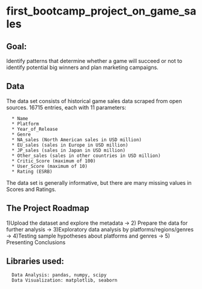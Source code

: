 # first_bootcamp_project_on_game_sales

## Goal:  

Identify patterns that determine whether a game will succeed or not to identify potential big winners and plan marketing campaigns.

## Data

The data set consists of historical game sales data scraped from open sources. 
16715 entries, each with 11 parameters: 

      * Name
      * Platform
      * Year_of_Release
      * Genre
      * NA_sales (North American sales in USD million)
      * EU_sales (sales in Europe in USD million)
      * JP_sales (sales in Japan in USD million)
      * Other_sales (sales in other countries in USD million)
      * Critic_Score (maximum of 100)
      * User_Score (maximum of 10)
      * Rating (ESRB)
  
  The data set is generally informative, but there are many missing values in Scores and Ratings.
  
  ## The Project Roadmap
  
  1)Upload the dataset and explore the metadata -> 2) Prepare the data for further analysis -> 3)Exploratory data analysis by platforms/regions/genres -> 4)Testing sample hypotheses about platforms and genres -> 5) Presenting Conclusions
  
  ## Libraries used: 
  
      Data Analysis: pandas, numpy, scipy
      Data Visualization: matplotlib, seaborn
